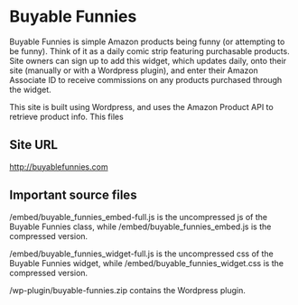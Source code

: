 <h1>Buyable Funnies</h1>
<p>Buyable Funnies is simple Amazon products being funny (or attempting to be funny). Think of it as a daily comic strip featuring purchasable products.  Site owners can sign up to add this widget, which updates daily, onto their site (manually or with a Wordpress plugin), and enter their Amazon Associate ID to receive commissions on any products purchased through the widget.</p>
<p>This site is built using Wordpress, and uses the Amazon Product API to retrieve product info. This files </p>
<h2>Site URL</h2>
<a href="http://buyablefunnies.com">http://buyablefunnies.com</a>
<h2>Important source files</h2>
<p>/embed/buyable_funnies_embed-full.js is the uncompressed js of the Buyable Funnies class, while /embed/buyable_funnies_embed.js is the compressed version.</p>
<p>/embed/buyable_funnies_widget-full.js is the uncompressed css of the Buyable Funnies widget, while /embed/buyable_funnies_widget.css is the compressed version.</p>
<p>/wp-plugin/buyable-funnies.zip contains the Wordpress plugin.</p>